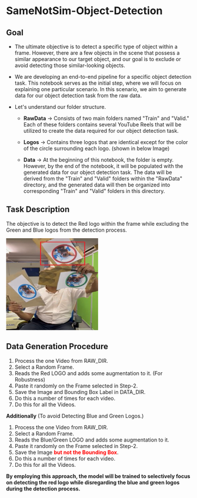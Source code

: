 # SameNotSim-Object-Detection

## Goal

* The ultimate objective is to detect a specific type of object within a frame. However, there are a few objects in the scene that possess a similar appearance to our target object, and our goal is to exclude or avoid detecting those similar-looking objects.

* We are developing an end-to-end pipeline for a specific object detection task. This notebook serves as the initial step, where we will focus on explaining one particular scenario. In this scenario, we aim to generate data for our object detection task from the raw data.

* Let's understand our folder structure.

  *  **RawData** -> Consists of two main folders named "Train" and "Valid." Each of these folders contains several YouTube Reels that will be utilized to create the data required for our object detection task.
  
  * **Logos** -> Contains three logos that are identical except for the color of the circle surrounding each logo. (shown in below Image)
  
  * **Data** -> At the beginning of this notebook, the folder is empty. However, by the end of the notebook, it will be populated with the generated data for our object detection task. The data will be derived from the "Train" and "Valid" folders within the "RawData" directory, and the generated data will then be organized into corresponding "Train" and "Valid" folders in this directory.

## Task Description

The objective is to detect the Red logo within the frame while excluding the Green and Blue logos from the detection process.


<img src="https://github.com/Cranjis-McB/SameNotSim-Object-Detection/blob/main/three_logo_img.png" alt="Picture" height = "250" width="250">

## Data Generation Procedure

1. Process the one Video from RAW_DIR.
2. Select a Random Frame.
3. Reads the Red LOGO and adds some augmentation to it. (For Robustness)
4. Paste it randomly on the Frame selected in Step-2.
5. Save the Image and Bounding Box Label in DATA_DIR.
6. Do this a number of times for each video.
7. Do this for all the Videos.

**Additionally** (To avoid Detecting Blue and Green Logos.)

1. Process the one Video from RAW_DIR.
2. Select a Random Frame.
3. Reads the Blue/Green LOGO and adds some augmentation to it.
4. Paste it randomly on the Frame selected in Step-2.
5. Save the Image **<font color='red'>but not the Bounding Box</font>**.
6. Do this a number of times for each video.
7. Do this for all the Videos.

**By employing this approach, the model will be trained to selectively focus on detecting the red logo while disregarding the blue and green logos during the detection process.**
